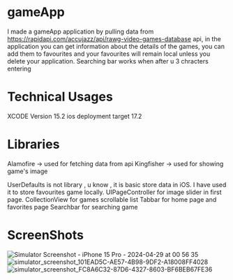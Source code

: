 # gameApp
I made a gameApp application by pulling data from https://rapidapi.com/accujazz/api/rawg-video-games-database api, in the application you can get information about the details of the games, you can add them to favourites and your favourites will remain local unless you delete your application.
Searching bar works when after u 3 chracters entering
# Technical Usages
   XCODE Version  15.2
   ios deployment target 17.2

# Libraries
   Alamofire -> used for fetching data from api
   Kingfisher -> used for showing game's image

UserDefaults is not library , u know , it is basic store data in iOS. I have used it to store favourites game locally.
UIPageController for image slider in first page.
CollectionView for games scrollable list
Tabbar for home page and favorites page
Searchbar for searching game

# ScreenShots
![Simulator Screenshot - iPhone 15 Pro - 2024-04-29 at 00 56 35](https://github.com/bbeceokey/gameApp/assets/158613315/ee2060f7-5df9-43a9-b483-e2577cd80a64)
![simulator_screenshot_101EAD5C-AE57-4B98-9DF2-A18008FF4028](https://github.com/bbeceokey/gameApp/assets/158613315/c6b01fc0-fcfe-404a-9ff3-9014798ef2b3)
![simulator_screenshot_FC8A6C32-87D6-4327-8603-BF6BEB67FE36](https://github.com/bbeceokey/gameApp/assets/158613315/2cf14cd6-0b87-42d6-8d81-c9a344843b53)
